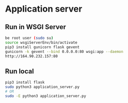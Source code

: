 # Application server

## Run in WSGI Server
```bash
be root user (sudo su)
source wsgiServerEnv/bin/activate
pip3 install gunicorn flask gevent
gunicorn -k gevent --bind 0.0.0.0:80 wsgi:app --daemon
http://164.90.232.157:80
```

## Run local
```bash
pip3 install flask
sudo python3 application_server.py
# OR
sudo -E python3 application_server.py
```